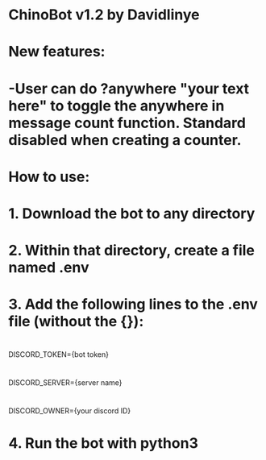 # ChinoBot v1.2 by Davidlinye
#
# New features:
# -User can do ?anywhere "your text here" to toggle the anywhere in message count function. Standard disabled when creating a counter.
#
# How to use:
# 1. Download the bot to any directory
# 2. Within that directory, create a file named .env
# 3. Add the following lines to the .env file (without the {}):
#
DISCORD_TOKEN={bot token}
#
DISCORD_SERVER={server name}
#
DISCORD_OWNER={your discord ID}
#
# 4. Run the bot with python3

